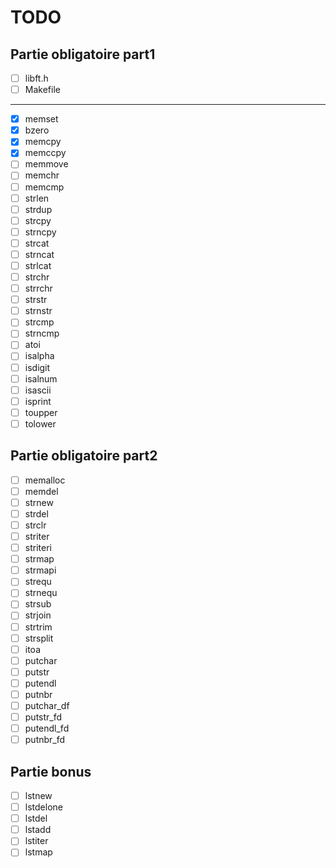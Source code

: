 # TODO

## Partie obligatoire part1

- [ ] libft.h
- [ ] Makefile

---

- [x] memset
- [x] bzero
- [x] memcpy
- [x] memccpy
- [ ] memmove
- [ ] memchr
- [ ] memcmp
- [ ] strlen
- [ ] strdup
- [ ] strcpy
- [ ] strncpy
- [ ] strcat
- [ ] strncat
- [ ] strlcat
- [ ] strchr
- [ ] strrchr
- [ ] strstr
- [ ] strnstr
- [ ] strcmp
- [ ] strncmp
- [ ] atoi
- [ ] isalpha
- [ ] isdigit
- [ ] isalnum
- [ ] isascii
- [ ] isprint
- [ ] toupper
- [ ] tolower

## Partie obligatoire part2

- [ ] memalloc
- [ ] memdel
- [ ] strnew
- [ ] strdel
- [ ] strclr
- [ ] striter
- [ ] striteri
- [ ] strmap
- [ ] strmapi
- [ ] strequ
- [ ] strnequ
- [ ] strsub
- [ ] strjoin
- [ ] strtrim
- [ ] strsplit
- [ ] itoa
- [ ] putchar
- [ ] putstr
- [ ] putendl
- [ ] putnbr
- [ ] putchar_df
- [ ] putstr_fd
- [ ] putendl_fd
- [ ] putnbr_fd

## Partie bonus

- [ ] lstnew
- [ ] lstdelone
- [ ] lstdel
- [ ] lstadd
- [ ] lstiter
- [ ] lstmap
